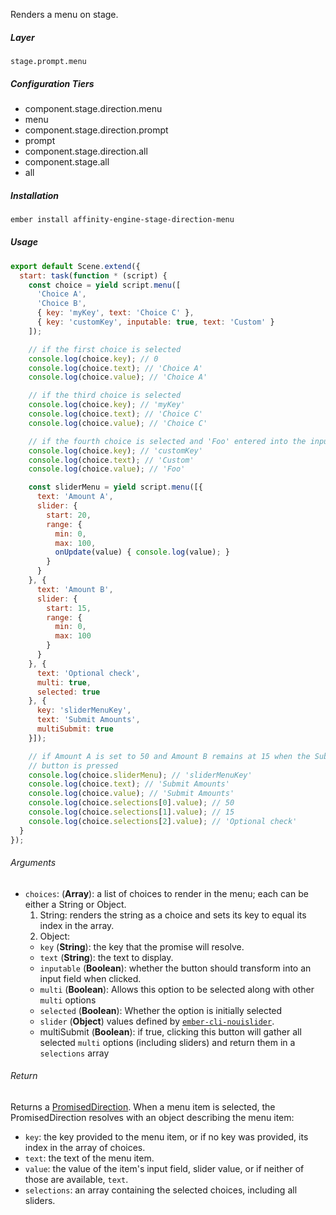 Renders a menu on stage.

##### Layer

`stage.prompt.menu`

##### Configuration Tiers

* component.stage.direction.menu
* menu
* component.stage.direction.prompt
* prompt
* component.stage.direction.all
* component.stage.all
* all

##### Installation

```bash
ember install affinity-engine-stage-direction-menu
```

##### Usage

```js
export default Scene.extend({
  start: task(function * (script) {
    const choice = yield script.menu([
      'Choice A',
      'Choice B',
      { key: 'myKey', text: 'Choice C' },
      { key: 'customKey', inputable: true, text: 'Custom' }
    ]);

    // if the first choice is selected
    console.log(choice.key); // 0
    console.log(choice.text); // 'Choice A'
    console.log(choice.value); // 'Choice A'

    // if the third choice is selected
    console.log(choice.key); // 'myKey'
    console.log(choice.text); // 'Choice C'
    console.log(choice.value); // 'Choice C'

    // if the fourth choice is selected and 'Foo' entered into the input field
    console.log(choice.key); // 'customKey'
    console.log(choice.text); // 'Custom'
    console.log(choice.value); // 'Foo'

    const sliderMenu = yield script.menu([{
      text: 'Amount A',
      slider: {
        start: 20,
        range: {
          min: 0,
          max: 100,
          onUpdate(value) { console.log(value); }
        }
      }
    }, {
      text: 'Amount B',
      slider: {
        start: 15,
        range: {
          min: 0,
          max: 100
        }
      }
    }, {
      text: 'Optional check',
      multi: true,
      selected: true
    }, {
      key: 'sliderMenuKey',
      text: 'Submit Amounts',
      multiSubmit: true
    }]);

    // if Amount A is set to 50 and Amount B remains at 15 when the Submit Amounts
    // button is pressed
    console.log(choice.sliderMenu); // 'sliderMenuKey'
    console.log(choice.text); // 'Submit Amounts'
    console.log(choice.value); // 'Submit Amounts'
    console.log(choice.selections[0].value); // 50
    console.log(choice.selections[1].value); // 15
    console.log(choice.selections[2].value); // 'Optional check'
  }
});
```

###### Arguments

* `choices`: (**Array**): a list of choices to render in the menu; each can be either a String or Object.
  1. String: renders the string as a choice and sets its key to equal its index in the array.
  2. Object:
    * `key` (**String**): the key that the promise will resolve.
    * `text` (**String**): the text to display.
    * `inputable` (**Boolean**): whether the button should transform into an input field when clicked.
    * `multi` (**Boolean**): Allows this option to be selected along with other `multi` options
    * `selected` (**Boolean**): Whether the option is initially selected
    * `slider` (**Object**) values defined by [`ember-cli-nouislider`](http://kennethkalmer.github.io/ember-cli-nouislider/#/options).
    * multiSubmit (**Boolean**): if true, clicking this button will gather all selected `multi` options (including sliders) and return them in a `selections` array

###### Return

Returns a [PromisedDirection](#/api/stage/directions?anchor=promised_direction). When a menu item is selected, the PromisedDirection resolves with an object describing the menu item:

* `key`: the key provided to the menu item, or if no key was provided, its index in the array of choices.
* `text`: the text of the menu item.
* `value`: the value of the item's input field, slider value, or if neither of those are available, `text`.
* `selections`: an array containing the selected choices, including all sliders.
